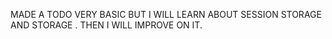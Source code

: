 MADE A TODO VERY BASIC BUT I WILL LEARN ABOUT SESSION STORAGE AND STORAGE . THEN I WILL IMPROVE ON IT.
